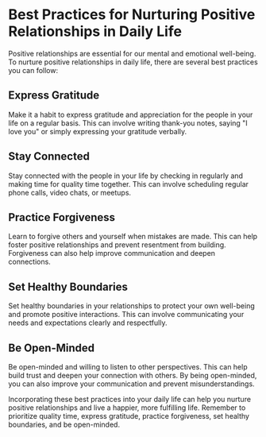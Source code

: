 Best Practices for Nurturing Positive Relationships in Daily Life
===================================================================================================

Positive relationships are essential for our mental and emotional well-being. To nurture positive relationships in daily life, there are several best practices you can follow:

Express Gratitude
-----------------

Make it a habit to express gratitude and appreciation for the people in your life on a regular basis. This can involve writing thank-you notes, saying "I love you" or simply expressing your gratitude verbally.

Stay Connected
--------------

Stay connected with the people in your life by checking in regularly and making time for quality time together. This can involve scheduling regular phone calls, video chats, or meetups.

Practice Forgiveness
--------------------

Learn to forgive others and yourself when mistakes are made. This can help foster positive relationships and prevent resentment from building. Forgiveness can also help improve communication and deepen connections.

Set Healthy Boundaries
----------------------

Set healthy boundaries in your relationships to protect your own well-being and promote positive interactions. This can involve communicating your needs and expectations clearly and respectfully.

Be Open-Minded
--------------

Be open-minded and willing to listen to other perspectives. This can help build trust and deepen your connection with others. By being open-minded, you can also improve your communication and prevent misunderstandings.

Incorporating these best practices into your daily life can help you nurture positive relationships and live a happier, more fulfilling life. Remember to prioritize quality time, express gratitude, practice forgiveness, set healthy boundaries, and be open-minded.


